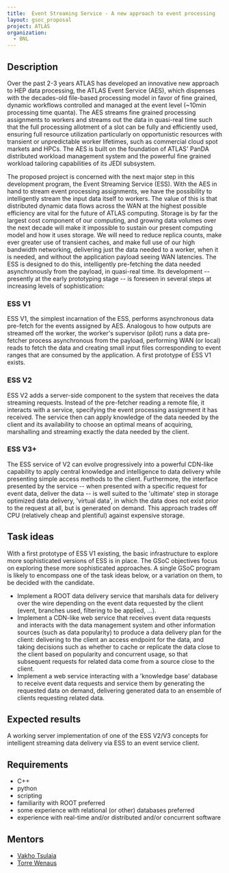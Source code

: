 ```yaml
---
title:  Event Streaming Service - A new approach to event processing
layout: gsoc_proposal
project: ATLAS
organization:
  - BNL
---
```


## Description

Over the past 2-3 years ATLAS has developed an innovative new approach to HEP data processing, the ATLAS Event Service (AES), which dispenses with the decades-old file-based processing model in favor of fine grained, dynamic workflows controlled and managed at the event level (~10min processing time quanta). The AES streams fine grained processing assignments to workers and streams out the data in quasi-real time such that the full processing allotment of a slot can be fully and efficiently used, ensuring full resource utilization particularly on opportunistic resources with transient or unpredictable worker lifetimes, such as commercial cloud spot markets and HPCs. The AES is built on the foundation of ATLAS' PanDA distributed workload management system and the powerful fine grained workload tailoring capabilities of its JEDI subsystem.

The proposed project is concerned with the next major step in this development program, the Event Streaming Service (ESS). With the AES in hand to stream event processing assignments, we have the possibility to intelligently stream the input data itself to workers. The value of this is that distributed dynamic data flows across the WAN at the highest possible efficiency are vital for the future of ATLAS computing. Storage is by far the largest cost component of our computing, and growing data volumes over the next decade will make it impossible to sustain our present computing model and how it uses storage. We will need to reduce replica counts, make ever greater use of transient caches, and make full use of our high bandwidth networking, delivering just the data needed to a worker, when it is needed, and without the application payload seeing WAN latencies. The ESS is designed to do this, intelligently pre-fetching the data needed asynchronously from the payload, in quasi-real time. Its development -- presently at the early prototyping stage -- is foreseen in several steps at increasing levels of sophistication:

### ESS V1

ESS V1, the simplest incarnation of the ESS, performs asynchronous data pre-fetch for the events assigned by AES. Analogous to how outputs are streamed off the worker, the worker's supervisor (pilot) runs a data pre-fetcher process asynchronous from the payload, performing WAN (or local) reads to fetch the data and creating small input files corresponding to event ranges that are consumed by the application. A first prototype of ESS V1 exists.

### ESS V2

ESS V2 adds a server-side component to the system that receives the data streaming requests. Instead of the pre-fetcher reading a remote file, it interacts with a service, specifying the event processing assignment it has received. The service then can apply knowledge of the data needed by the client and its availability to choose an optimal means of acquiring, marshalling and streaming exactly the data needed by the client.

### ESS V3+

The ESS service of V2 can evolve progressively into a powerful CDN-like capability to apply central knowledge and intelligence to data delivery while presenting simple access methods to the client. Furthermore, the interface presented by the service -- when presented with a specific request for event data, deliver the data -- is well suited to the 'ultimate' step in storage optimized data delivery, 'virtual data', in which the data does not exist prior to the request at all, but is generated on demand. This approach trades off CPU (relatively cheap and plentiful) against expensive storage.

## Task ideas

With a first prototype of ESS V1 existing, the basic infrastructure to explore more sophisticated versions of ESS is in place. The GSoC objectives focus on exploring these more sophisticated approaches. A single GSoC program is likely to encompass one of the task ideas below, or a variation on them, to be decided with the candidate.

- Implement a ROOT data delivery service that marshals data for delivery over the wire depending on the event data requested by the client (event, branches used, filtering to be applied, ...).
- Implement a CDN-like web service that receives event data requests and interacts with the data management system and other information sources (such as data popularity) to produce a data delivery plan for the client: delivering to the client an access endpoint for the data, and taking decisions such as whether to cache or replicate the data close to the client based on popularity and concurrent usage, so that subsequent requests for related data come from a source close to the client.
- Implement a web service interacting with a 'knowledge base' database to receive event data requests and service them by generating the requested data on demand, delivering generated data to an ensemble of clients requesting related data.

## Expected results

A working server implementation of one of the ESS V2/V3 concepts for intelligent streaming data delivery via ESS to an event service client.

## Requirements

- C++
- python
- scripting
- familiarity with ROOT preferred
- some experience with relational (or other) databases preferred
- experience with real-time and/or distributed and/or concurrent software

## Mentors

 * [Vakho Tsulaia](mailto:tsulaia@cern.ch)
 * [Torre Wenaus](mailto:wenaus@gmail.com)
